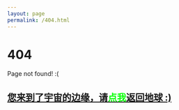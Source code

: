 ```yaml
---
layout: page
permalink: /404.html
---
```


# 404

Page not found! :(


<h2><a href="http://www.tanwenliang.com/blog">您来到了宇宙的边缘，请<span style="color:#00FF00">点我</span>返回地球 :)</a></h2>
